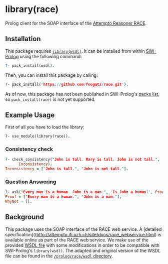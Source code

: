 # library(race)

Prolog client for the SOAP interface of the [Attempto Reasoner RACE](http://attempto.ifi.uzh.ch/race/).

## Installation

This package requires [`library(wsdl)`](http://www.swi-prolog.org/pack/list?p=wsdl). It can be installed from within [SWI-Prolog](http://www.swi-prolog.org/) using the following command:

```prolog
?- pack_install(wsdl).
```

Then, you can install this package by calling:

```prolog
?- pack_install('https://github.com/fnogatz/race.git').
```

As of now, this package has not been published in SWI-Prolog's [packs list](http://www.swi-prolog.org/pack/list), so `pack_install(race)` is not yet supported.

## Example Usage

First of all you have to load the library:

```prolog
?- use_module(library(race)).
```

### Consistency check

```prolog
?- check_consistency("John is tall. Mary is tall. John is not tall.",
      Inconsistency).
Inconsistency = ["John is tall.", "John is not tall."].
```

### Question Answering

```prolog
?- ask("Every man is a human. John is a man.", 'Is John a human?', Proof, WhyNot).
Proof = ["Every man is a human.", "John is a man."],
WhyNot = [].
```

## Background

This package uses the SOAP interface of the RACE web service. A [detailed specification]((http://attempto.ifi.uzh.ch/site/docs/race_webservice.html) is available online as part of the RACE web service. We make use of the provided [WSDL file](http://attempto.ifi.uzh.ch/race_files/race.wsdl) with some modifications in order to be compatible with SWI-Prolog's `library(wsdl)`. The adapted and original version of the WSDL file can be found in the [`/prolog/race/wsdl` directory](https://github.com/fnogatz/race/blob/master/prolog/race/wsdl).
